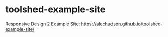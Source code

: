 # toolshed-example-site
Responsive Design 2 Example Site:
https://alechudson.github.io/toolshed-example-site/
